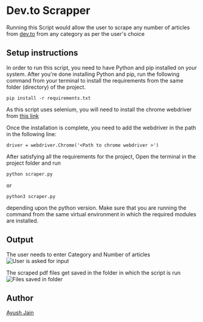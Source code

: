 # Dev.to Scrapper
Running this Script would allow the user to scrape any number of articles from [dev.to](https://dev.to/) from any category as per the user's choice

## Setup instructions
In order to run this script, you need to have Python and pip installed on your system. After you're done installing Python and pip, run the following command from your terminal to install the requirements from the same folder (directory) of the project.
```
pip install -r requirements.txt
```
As this script uses selenium, you will need to install the chrome webdriver from [this link](https://sites.google.com/a/chromium.org/chromedriver/downloads)

Once the installation is complete, you need to add the webdriver in the path in the following line:
```
driver = webdriver.Chrome('<Path to chrome webdriver >') 
```

After satisfying all the requirements for the project, Open the terminal in the project folder and run
```
python scraper.py
```
or
```
python3 scraper.py
```
depending upon the python version. Make sure that you are running the command from the same virtual environment in which the required modules are installed.

## Output
The user needs to enter Category and Number of articles
![User is asked for input](https://i.postimg.cc/Qd8YfjXj/dev-scrapper1.png)

The scraped pdf files get saved in the folder in which the script is run
![Files saved in folder](https://i.postimg.cc/FzXD34W5/dev-scrapper2.png)

## Author
[Ayush Jain](https://github.com/Ayushjain2205)